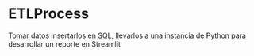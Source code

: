 # ETLProcess
Tomar datos insertarlos en SQL, llevarlos a una instancia de Python para desarrollar un reporte en Streamlit 
